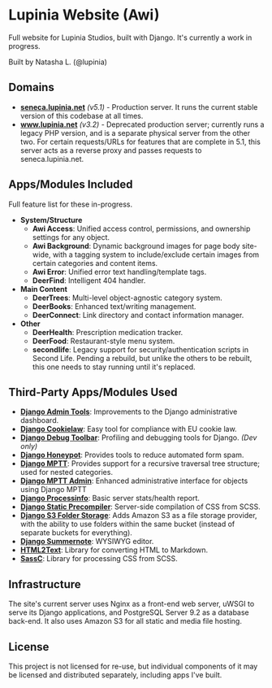 # Lupinia Website (Awi)

Full website for Lupinia Studios, built with Django.  It's currently a work in progress.

Built by Natasha L. (@lupinia)

Domains
-------

- **[seneca.lupinia.net](http://seneca.lupinia.net/)** *(v5.1)* - Production server.  It runs the current stable version of this codebase at all times.
- **www.lupinia.net** *(v3.2)* - Deprecated production server; currently runs a legacy PHP version, and is a separate physical server from the other two.  For certain requests/URLs for features that are complete in 5.1, this server acts as a reverse proxy and passes requests to seneca.lupinia.net.

Apps/Modules Included
---------------------

Full feature list for these in-progress.

- **System/Structure**
	- **Awi Access**:  Unified access control, permissions, and ownership settings for any object.
	- **Awi Background**:  Dynamic background images for page body site-wide, with a tagging system to include/exclude certain images from certain categories and content items.
	- **Awi Error**:  Unified error text handling/template tags.
	- **DeerFind**:  Intelligent 404 handler.
- **Main Content**
	- **DeerTrees**:  Multi-level object-agnostic category system.
	- **DeerBooks**:  Enhanced text/writing management.
	- **DeerConnect**:  Link directory and contact information manager.
- **Other**
	- **DeerHealth**:  Prescription medication tracker.
	- **DeerFood**:  Restaurant-style menu system.
	- **secondlife**:  Legacy support for security/authentication scripts in Second Life.  Pending a rebuild, but unlike the others to be rebuilt, this one needs to stay running until it's replaced.

Third-Party Apps/Modules Used
-----------------------------

- **[Django Admin Tools](https://github.com/django-admin-tools/django-admin-tools)**:  Improvements to the Django administrative dashboard.
- **[Django Cookielaw](https://github.com/TyMaszWeb/django-cookie-law)**:  Easy tool for compliance with EU cookie law.
- **[Django Debug Toolbar](https://github.com/django-debug-toolbar/django-debug-toolbar)**:  Profiling and debugging tools for Django.  *(Dev only)*
- **[Django Honeypot](https://github.com/jamesturk/django-honeypot/)**:  Provides tools to reduce automated form spam.
- **[Django MPTT](https://github.com/django-mptt/django-mptt/)**:  Provides support for a recursive traversal tree structure; used for nested categories.
- **[Django MPTT Admin](https://github.com/mbraak/django-mptt-admin)**:  Enhanced administrative interface for objects using Django MPTT
- **[Django Processinfo](https://github.com/jedie/django-processinfo)**:  Basic server stats/health report.
- **[Django Static Precompiler](https://github.com/andreyfedoseev/django-static-precompiler)**:  Server-side compilation of CSS from SCSS.
- **[Django S3 Folder Storage](https://github.com/jamstooks/django-s3-folder-storage)**:  Adds Amazon S3 as a file storage provider, with the ability to use folders within the same bucket (instead of separate buckets for everything).
- **[Django Summernote](https://github.com/summernote/django-summernote)**:  WYSIWYG editor.
- **[HTML2Text](https://github.com/Alir3z4/html2text)**:  Library for converting HTML to Markdown.
- **[SassC](https://github.com/sass/sassc)**:  Library for processing CSS from SCSS.

Infrastructure
--------------

The site's current server uses Nginx as a front-end web server, uWSGI to serve its Django applications, and PostgreSQL Server 9.2 as a database back-end.  It also uses Amazon S3 for all static and media file hosting.

License
-------

This project is not licensed for re-use, but individual components of it may be licensed and distributed separately, including apps I've built.
